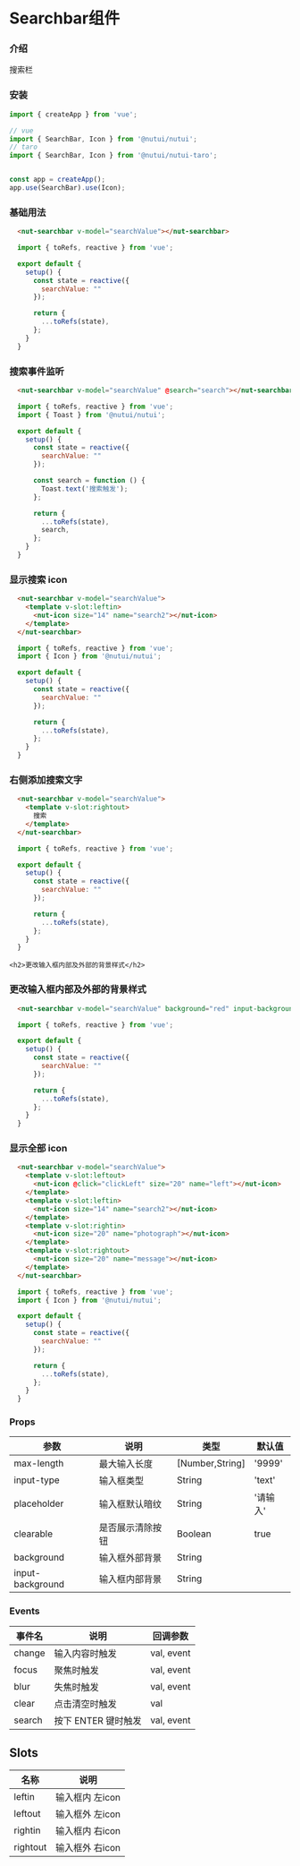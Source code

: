 # Searchbar组件

### 介绍

搜索栏
    
### 安装
    
```javascript
import { createApp } from 'vue';

// vue
import { SearchBar, Icon } from '@nutui/nutui';
// taro
import { SearchBar, Icon } from '@nutui/nutui-taro';


const app = createApp();
app.use(SearchBar).use(Icon);
```    
    
### 基础用法

```html
  <nut-searchbar v-model="searchValue"></nut-searchbar>
```

```javascript
  import { toRefs, reactive } from 'vue';

  export default {
    setup() {
      const state = reactive({
        searchValue: ""
      });

      return {
        ...toRefs(state),
      };
    }
  }
```

### 搜索事件监听

```html
  <nut-searchbar v-model="searchValue" @search="search"></nut-searchbar>
```

```javascript
  import { toRefs, reactive } from 'vue';
  import { Toast } from '@nutui/nutui';

  export default {
    setup() {
      const state = reactive({
        searchValue: ""
      });

      const search = function () {
        Toast.text('搜索触发');
      };

      return {
        ...toRefs(state),
        search,
      };
    }
  }
```

### 显示搜索 icon

```html
  <nut-searchbar v-model="searchValue">
    <template v-slot:leftin>
      <nut-icon size="14" name="search2"></nut-icon>
    </template>
  </nut-searchbar>
```

```javascript
  import { toRefs, reactive } from 'vue';
  import { Icon } from '@nutui/nutui';

  export default {
    setup() {
      const state = reactive({
        searchValue: ""
      });

      return {
        ...toRefs(state),
      };
    }
  }
```

### 右侧添加搜索文字

```html
  <nut-searchbar v-model="searchValue">
    <template v-slot:rightout>
      搜索
    </template>
  </nut-searchbar>
```

```javascript
  import { toRefs, reactive } from 'vue';

  export default {
    setup() {
      const state = reactive({
        searchValue: ""
      });

      return {
        ...toRefs(state),
      };
    }
  }
```
    <h2>更改输入框内部及外部的背景样式</h2>

### 更改输入框内部及外部的背景样式

```html
  <nut-searchbar v-model="searchValue" background="red" input-background="#fff"></nut-searchbar> 
```

```javascript
  import { toRefs, reactive } from 'vue';

  export default {
    setup() {
      const state = reactive({
        searchValue: ""
      });

      return {
        ...toRefs(state),
      };
    }
  }
```
### 显示全部 icon

```html
  <nut-searchbar v-model="searchValue">
    <template v-slot:leftout>
      <nut-icon @click="clickLeft" size="20" name="left"></nut-icon>
    </template>
    <template v-slot:leftin>
      <nut-icon size="14" name="search2"></nut-icon>
    </template>
    <template v-slot:rightin>
      <nut-icon size="20" name="photograph"></nut-icon>
    </template>
    <template v-slot:rightout>
      <nut-icon size="20" name="message"></nut-icon>
    </template>
  </nut-searchbar> 
```

```javascript
  import { toRefs, reactive } from 'vue';
  import { Icon } from '@nutui/nutui';

  export default {
    setup() {
      const state = reactive({
        searchValue: ""
      });

      return {
        ...toRefs(state),
      };
    }
  }
```
    
### Props
    
| 参数         | 说明                             | 类型   | 默认值           |
|--------------|----------------------------------|--------|------------------|
| max-length         | 最大输入长度   | [Number,String] | '9999'      |
| input-type    | 输入框类型   | String | 'text'      |
| placeholder        | 输入框默认暗纹  | String | '请输入'   |
| clearable          | 是否展示清除按钮 | Boolean | true     |
| background      | 输入框外部背景 | String |      |
| input-background   | 输入框内部背景 | String |      |



### Events

| 事件名 | 说明           | 回调参数     |
|--------|----------------|--------------|
| change  | 输入内容时触发 | val, event |
| focus  | 聚焦时触发 | val, event |
| blur  | 失焦时触发 | val, event |
| clear  | 点击清空时触发 | val |
| search  | 按下 ENTER 键时触发 | val, event |

## Slots

| 名称          | 说明                 |
|---------------|----------------------|
| leftin      | 输入框内 左icon  |
| leftout     | 输入框外 左icon |
| rightin     | 输入框内 右icon |
| rightout    | 输入框外 右icon |